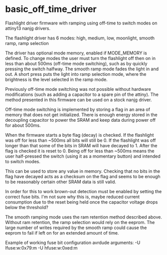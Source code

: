 # basic_off_time_driver
Flashlight driver firmware with ramping using off-time to 
switch modes on attiny13 nanjg drivers.

The flashlight driver has 6 modes: 
high, medium, low, moonlight, smooth ramp, ramp selection

The driver has optional mode memory, enabled if MODE_MEMORY is defined. 
To change modes the user must turn the flashlight off then on in less 
than about 500ms (off-time mode switching), such as by quickly pressing
the switch halfway. The smooth ramp mode fades the light in and out. A 
short press puts the light into ramp selection mode, where the
brightness is the level selected in the ramp mode.

Previously off-time mode switching was not possible without hardware
modifications (such as adding a capacitor to a spare pin of the 
attiny). The method presented in this firmware can be used on a stock 
nanjg driver.

Off-time mode switching is implemented by storing a flag in an area of 
memory that does not get initialized. There is enough energy stored in 
the decoupling capacitor to power the SRAM and keep data during power 
off for about 500ms.

When the firmware starts a byte flag (decay) is checked. If the flashlight
was off for less than ~500ms all bits will still be 0. If the
flashlight was off longer than that some of the bits in SRAM will
have decayed to 1. After the flag is checked it is reset to 0.
Being off for less than ~500ms means the user half-pressed the
switch (using it as a momentary button) and intended to switch modes.

This can be used to store any value in memory. Checking that no
bits in the flag have decayed acts as a checksum on the flag and seems 
to be enough to be reasonably certain other SRAM data is still valid.

In order for this to work brown-out detection must be enabled by
setting the correct fuse bits. I'm not sure why this is, maybe
reduced current consumption due to the reset being held once the
capacitor voltage drops below the threshold?

The smooth ramping mode uses the ram retention method described above.
Without ram retention, the ramp selection would rely on the eeprom. The
large number of writes required by the smooth ramp could cause the 
eeprom to fail if left on for an extended amount of time.

Example of working fuse bit configuration avrdude arguments:
-U lfuse:w:0x79:m -U hfuse:w:0xed:m 
